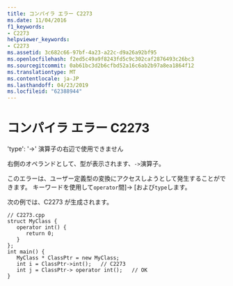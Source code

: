 ```yaml
---
title: コンパイラ エラー C2273
ms.date: 11/04/2016
f1_keywords:
- C2273
helpviewer_keywords:
- C2273
ms.assetid: 3c682c66-97bf-4a23-a22c-d9a26a92bf95
ms.openlocfilehash: f2ed5c49a9f8243fd5c9c302caf2876493c26bc3
ms.sourcegitcommit: 0ab61bc3d2b6cfbd52a16c6ab2b97a8ea1864f12
ms.translationtype: MT
ms.contentlocale: ja-JP
ms.lasthandoff: 04/23/2019
ms.locfileid: "62388944"
---
```

# <a name="compiler-error-c2273"></a>コンパイラ エラー C2273

'type': '->' 演算子の右辺で使用できません

右側のオペランドとして、型が表示されます、`->`演算子。

このエラーは、ユーザー定義型の変換にアクセスしようとして発生することができます。 キーワードを使用して`operator`間]-> [および`type`します。

次の例では、C2273 が生成されます。

```
// C2273.cpp
struct MyClass {
   operator int() {
      return 0;
   }
};
int main() {
   MyClass * ClassPtr = new MyClass;
   int i = ClassPtr->int();   // C2273
   int j = ClassPtr-> operator int();   // OK
}
```